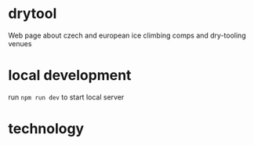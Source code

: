 # drytool
Web page about czech and european ice climbing comps and dry-tooling venues

# local development
run `npm run dev` to start local server

# technology
## 